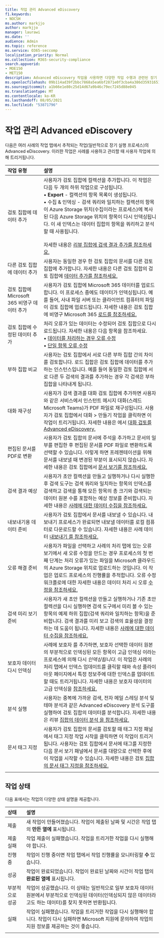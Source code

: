 ```yaml
---
title: 작업 관리 Advanced eDiscovery
f1.keywords:
- NOCSH
ms.author: markjjo
author: markjjo
manager: laurawi
ms.date: ''
audience: Admin
ms.topic: reference
ms.service: O365-seccomp
localization_priority: Normal
ms.collection: M365-security-compliance
search.appverid:
- MOE150
- MET150
description: Advanced eDiscovery 작업을 사용하면 다양한 작업 수행과 관련된 장기 실행 프로세스의 상태를 추적할 Advanced eDiscovery 있습니다.
ms.openlocfilehash: 09b114ad39f2bbc7868a5ea6bf2871e0f3cba4a386d359316518bbf1bbe886a0
ms.sourcegitcommit: a1b66e1e80c25d14d67a9b46c79ec7245d88e045
ms.translationtype: MT
ms.contentlocale: ko-KR
ms.lasthandoff: 08/05/2021
ms.locfileid: "53871796"
---
```

# <a name="manage-jobs-in-advanced-ediscovery"></a>작업 관리 Advanced eDiscovery

다음은 여러 사례의 작업 탭에서 추적되는 작업(일반적으로 장기 실행 프로세스)의 Advanced eDiscovery.  이러한 작업은 사례를 사용하고 관리할 때 사용자 작업에 의해 트리거됩니다.

| 작업 유형           | 설명     |
| :----------------- | :----------     |
|검토 집합에 데이터 추가 | 사용자가 검토 집합에 컬렉션을 추가합니다. 이 작업은 다음 두 개의 하위 작업으로 구성됩니다. </br>• **Export** - 컬렉션의 항목 목록이 생성됩니다. </br>•  수집 & 인덱싱 - 검색 쿼리와 일치하는 컬렉션의 항목이 Azure Storage 위치(수집이라는 프로세스)에 복사된 다음 Azure Storage 위치의 항목이 다시 인덱싱됩니다. 이 새 인덱스는 데이터 집합의 항목을 쿼리하고 분석할 때 사용됩니다. </br></br>자세한 내용은 [리뷰 집합에 검색 결과 추가를 참조하세요.](add-data-to-review-set.md) |
|다른 검토 집합에 데이터 추가 | 사용자는 동일한 경우 한 검토 집합의 문서를 다른 검토 집합에 추가합니다. 자세한 내용은 다른 검토 집합의 검토 집합에 [데이터 추가를 참조하세요.](add-data-to-review-set-from-another-review-set.md)|
|검토 집합에 Microsoft 365 비영구 데이터 추가 | 사용자가 검토 집합에 Microsoft 365 데이터를 업로드합니다. 이 프로세스 중에도 데이터가 인덱싱됩니다. 예를 들어, 사내 파일 서버 또는 클라이언트 컴퓨터의 파일이 검토 집합에 업로드됩니다. 자세한 내용은 검토 집합에 비영구 Microsoft 365 [로드를 참조하세요.](load-non-office-365-data-into-a-review-set.md)| 
|검토 집합에 수정된 데이터 추가 | 처리 오류가 있는 데이터는 수정되어 검토 집합으로 다시 로드됩니다. 자세한 내용은 다음 항목을 참조하세요.</br>• [데이터를 처리하는 경우 오류 수정](error-remediation-when-processing-data-in-advanced-ediscovery.md)</br>• [단일 항목 오류 수정](single-item-error-remediation.md)| 
|부하 집합 비교 | 사용자는 검토 집합에서 서로 다른 부하 집합 간의 차이를 검토합니다. 로드 집합은 검토 집합에 데이터를 추가하는 인스턴스입니다. 예를 들어 동일한 검토 집합에 서로 다른 두 검색의 결과를 추가하는 경우 각 검색은 부하 집합을 나타내게 됩니다. |
|대화 재구성|사용자가 검색 결과를 대화 검토 집합에 추가하면 사용자와 같은 서비스에서 인스턴트 메시지 대화(스레드 Microsoft Teams)가 PDF 파일로 재구성됩니다. 사용자가 검토 집합에서 대화 >  만들기 작업을 클릭하면 이 작업이 트리거됩니다. 자세한 내용은 에서 [대화 검토를 Advanced eDiscovery.](conversation-review-sets.md)
|편집된 문서를 PDF로 변환|사용자가 검토 집합의 문서에 주석을 추가하고 문서의 일부를 편집한 후 편집된 문서를 PDF 파일로 변환하도록 선택할 수 있습니다. 이렇게 하면 프레젠테이션을 위해 문서를 내보낼 때 변경된 부분이 표시되지 않습니다. 자세한 내용은 검토 집합에서 [문서 보기를 참조하세요.](annotating-and-redacting-documents.md) |
|검색 결과 예상 | 사용자가 초안 컬렉션을 만들고 실행하거나 다시 실행한 후 검색 도구는 검색 쿼리와 일치하는 항목의 인덱스를 검색하고 검색을 통해 모든 항목의 총 크기와 검색되는 데이터 원본 수를 포함하는 예상 정보를 준비합니다.  자세한 내용은 [사례에 대한 데이터 수집을 참조하세요.](collecting-data-for-ediscovery.md) | 
|내보내기용 데이터 준비 | 사용자가 검토 집합에서 문서를 내보낼 수 있습니다. 내보내기 프로세스가 완료되면 내보낼 데이터를 로컬 컴퓨터로 다운로드할 수 있습니다. 자세한 내용은 사례 데이터 [내보내기 를 참조하세요.](exporting-data-ediscover20.md) | 
|오류 해결 준비 |사용자가 파일을 선택하고 사례의 처리 탭에 있는 오류 보기에서  새 오류 수정을 만드는 경우 프로세스의 첫 번째 단계는 처리 오류가 있는 파일을 Microsoft 클라우드의 Azure Storage 위치로 업로드하는 것입니다. 이 작업은 업로드 프로세스의 진행률을 추적합니다. 오류 수정 워크플로에 대한 자세한 내용은 데이터 처리 시 오류 [수정을 참조하세요.](error-remediation-when-processing-data-in-advanced-ediscovery.md) | 
|검색 미리 보기 준비 | 사용자가 새 초안 컬렉션을 만들고 실행하거나 기존 초안 컬렉션을 다시 실행하면 검색 도구에서 미리 볼 수 있는 항목의 예제 하위 집합(검색 쿼리와 일치하는 항목)을 준비합니다. 검색 결과를 미리 보고 검색의 효율성을 결정하는 데 도움이 됩니다.  자세한 내용은 [사례에 대한 데이터 수집을 참조하세요.](collecting-data-for-ediscovery.md#view-search-results-and-statistics) | 
|보호자 데이터 다시 인덱싱 | 사례에 보호자 를 추가하면, 보호자 선택한 데이터 원본의 부분적으로 인덱싱된 모든 항목이 고급 인덱싱 이라는 프로세스에 의해 다시 *인덱싱됩니다.* 이 작업은 사례의 처리  탭에서 인덱스  업데이트를 클릭할 때와 속성 플라이아웃 페이지에서 특정 정보주에 대한 인덱스를 업데이트할 때도 트리거됩니다. 자세한 내용은 보호자 데이터의 고급 인덱싱을 [참조하세요.](indexing-custodian-data.md)
|분석 실행 | 사용자는 중복에 가까운 검색, 전자 메일 스레딩 분석 및 테마 분석과 같은 Advanced eDiscovery 분석 도구를 실행하여 검토 집합의 데이터를 분석합니다. 자세한 내용은 리뷰 [집합의 데이터 분석 을 참조하세요.](analyzing-data-in-review-set.md) | 
|문서 태그 지정 | 사용자가 검토 집합의 문서를 검토할 때 태그  지정 패널에서 태그 지정 작업 시작을 클릭하면 이 작업이 트리거됩니다.  사용자는 검토 집합에서 문서에 태그를 지정한 다음 문서 보기 패널에서 문서를 대량으로 선택한 후에 이 작업을 시작할 수 있습니다. 자세한 내용은 검토 [집합의 문서 태그 지정을 참조하세요.](tagging-documents.md) | 
|||

## <a name="job-status"></a>작업 상태

다음 표에서는 작업의 다양한 상태 설명을 제공합니다.

| 상태           | 설명     |
| :----------------- | :----------     |
| 제출 | 새 작업이 만들어졌습니다.  작업이 제출된 날짜 및 시간은 작업 탭의 **만든** **열에** 표시됩니다. |
| 제출 실패 | 작업 제출이 실패했습니다.  작업을 트리거한 작업을 다시 실행해야 합니다. |
| 진행 중 | 작업이 진행 중이면 작업 탭에서 작업 진행률을 모니터링할 **수** 있습니다. |
| 성공 | 작업이 완료되었습니다. 작업이 완료된 날짜와 시간이 작업 탭의 **완료된** **열에** 표시됩니다. |
| 부분적으로 성공 | 작업이 성공했습니다. 이 상태는 일반적으로 일부 보호자 데이터 원본에서 부분적으로 인덱싱된 데이터(인덱싱되지 않은 데이터라고도 하는 데이터)를 찾지 못하면 반환됩니다.   |
| 실패 | 작업이 실패했습니다.  작업을 트리거한 작업을 다시 실행해야 합니다. 작업이 다시 실패하면 Microsoft 지원에 문의하여 작업의 지원 정보를 제공하는 것이 좋습니다. |
|||
